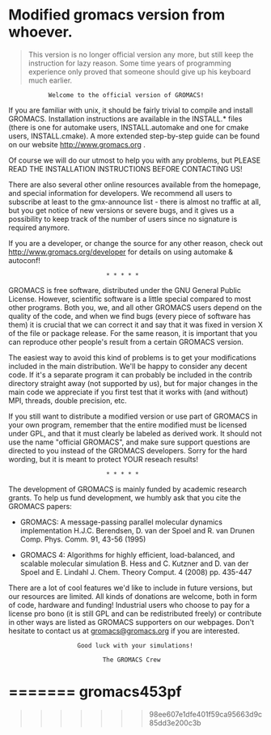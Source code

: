 # Modified gromacs version from whoever.

> This version is no longer official version any more, but still keep the instruction for lazy reason.
> Some time years of programming experience only proved that someone should give up his keyboard much earlier.


               Welcome to the official version of GROMACS!

If you are familiar with unix, it should be fairly trivial to compile and
install GROMACS. Installation instructions are available in the INSTALL.* 
files (there is one for automake users, INSTALL.automake and one for cmake
users, INSTALL.cmake). A more extended step-by-step guide can be found 
on our website http://www.gromacs.org .

Of course we will do our utmost to help you with any problems, but PLEASE 
READ THE INSTALLATION INSTRUCTIONS BEFORE CONTACTING US!

There are also several other online resources available from the homepage, 
and special information for developers. We recommend all users to subscribe
at least to the gmx-announce list - there is almost no traffic at all, but 
you get notice of new versions or severe bugs, and it gives us a possibility
to keep track of the number of users since no signature is required anymore.

If you are a developer, or change the source for any other reason, check
out http://www.gromacs.org/developer for details on using automake & autoconf!

                               * * * * *

GROMACS is free software, distributed under the GNU General Public License. 
However, scientific software is a little special compared to most other 
programs. Both you, we, and all other GROMACS users depend on the quality
of the code, and when we find bugs (every piece of software has them) it
is crucial that we can correct it and say that it was fixed in version X of 
the file or package release. For the same reason, it is important that you
can reproduce other people's result from a certain GROMACS version. 

The easiest way to avoid this kind of problems is to get your modifications
included in the main distribution. We'll be happy to consider any decent 
code. If it's a separate program it can probably be included in the contrib 
directory straight away (not supported by us), but for major changes in the 
main code we appreciate if you first test that it works with (and without) 
MPI, threads, double precision, etc.

If you still want to distribute a modified version or use part of GROMACS
in your own program, remember that the entire modified must be licensed 
under GPL, and that it must clearly be labeled as derived work. It should 
not use the name "official GROMACS", and make sure support questions are
directed to you instead of the GROMACS developers.
Sorry for the hard wording, but it is meant to protect YOUR reseach results!

                               * * * * *

The development of GROMACS is mainly funded by academic research grants. 
To help us fund development, we humbly ask that you cite the GROMACS papers:

* GROMACS: A message-passing parallel molecular dynamics implementation
  H.J.C. Berendsen, D. van der Spoel and R. van Drunen
  Comp. Phys. Comm. 91, 43-56 (1995)
 
* GROMACS 4: Algorithms for highly efficient, load-balanced, and scalable
  molecular simulation
  B. Hess and C. Kutzner and D. van der Spoel and E. Lindahl
  J. Chem. Theory Comput. 4 (2008) pp. 435-447

There are a lot of cool features we'd like to include in future versions,
but our resources are limited. All kinds of donations are welcome, both in 
form of code, hardware and funding! Industrial users who choose to pay
for a license pro bono (it is still GPL and can be redistributed freely) or
contribute in other ways are listed as GROMACS supporters on our webpages. 
Don't hesitate to contact us at gromacs@gromacs.org if you are interested.


                       Good luck with your simulations!

                              The GROMACS Crew








=======
gromacs453pf
============
>>>>>>> 98ee607e1dfe401f59ca95663d9c85dd3e200c3b

